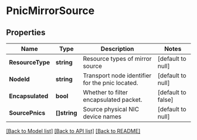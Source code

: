 # PnicMirrorSource

## Properties
Name | Type | Description | Notes
------------ | ------------- | ------------- | -------------
**ResourceType** | **string** | Resource types of mirror source | [default to null]
**NodeId** | **string** | Transport node identifier for the pnic located. | [default to null]
**Encapsulated** | **bool** | Whether to filter encapsulated packet. | [default to false]
**SourcePnics** | **[]string** | Source physical NIC device names | [default to null]

[[Back to Model list]](../README.md#documentation-for-models) [[Back to API list]](../README.md#documentation-for-api-endpoints) [[Back to README]](../README.md)

